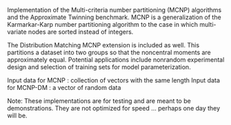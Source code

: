 
Implementation of the Multi-criteria number partitioning (MCNP) algorithms and the Approximate Twinning benchmark. MCNP is a generalization of the Karmarkar-Karp number partitioning algorithm to the case in which multi-variate nodes are sorted instead of integers.

The Distribution Matching MCNP extension is included as well. This partitions a dataset into two groups so that the noncentral moments are approximately equal. Potential applications include nonrandom experimental design and selection of training sets for model parameterization.

Input data for MCNP    : collection of vectors with the same length
Input data for MCNP-DM : a vector of random data

Note: These implementations are for testing and are meant to be demonstrations. They are not optimized for speed ... perhaps one day they will be.